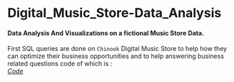 # Digital_Music_Store-Data_Analysis
#### Data Analysis And Visualizations on a fictional Music Store Data.

First SQL queries are done on `Chinook` Digital Music Store 
to help how they can optimize their business opportunities and 
to help answering business related questions code of which is :    
  [_Code_](Chinook_Queries.py)


